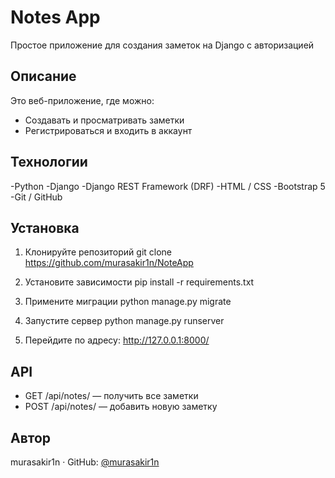 # Notes App 

Простое приложение для создания заметок на Django с авторизацией 

## Описание

Это веб-приложение, где можно:
- Создавать и просматривать заметки
- Регистрироваться и входить в аккаунт

## Технологии 

-Python 
-Django 
-Django REST Framework (DRF)
-HTML / CSS
-Bootstrap 5 
-Git / GitHub

## Установка

1. Клонируйте репозиторий
   git clone https://github.com/murasakir1n/NoteApp

2. Установите зависимости
   pip install -r requirements.txt

3. Примените миграции
   python manage.py migrate

4. Запустите сервер
   python manage.py runserver

5. Перейдите по адресу:
http://127.0.0.1:8000/

## API

- GET /api/notes/ — получить все заметки
- POST /api/notes/ — добавить новую заметку

## Автор

murasakir1n · GitHub: [@murasakir1n](https://github.com/murasakir1n) 
